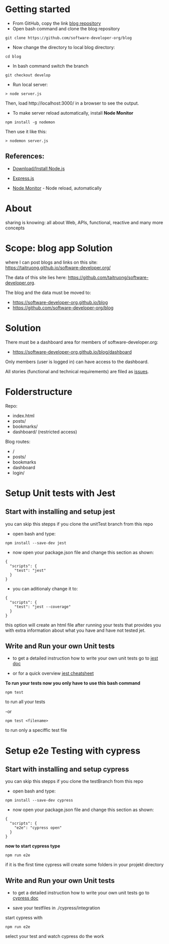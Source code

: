 # Getting started

- From GitHub, copy the link [blog repository](https://github.com/software-developer-org/blog)
- Open bash command and clone the blog repository
```
git clone https://github.com/software-developer-org/blog
```
- Now change the directory to local blog directory:
```
cd blog
```
- In bash command switch the branch
```
git checkout develop
```
- Run local server:
```
> node server.js
```
Then, load http://localhost:3000/ in a browser to see the output.

- To make server reload automatically, install **Node Monitor**
```
npm install -g nodemon
```
Then use it like this:
```
> nodemon server.js
```
## References:

- [Download/Install Node.js](https://nodejs.org/en/download/)

- [Express.js](https://expressjs.com/en/starter/installing.html)

- [Node Monitor](https://nodemon.io) - Node reload, automatically

# About

sharing is knowing: all about Web, APIs, functional, reactive and many more concepts

# Scope: blog app Solution
where I can post blogs and links on this site: https://taitruong.github.io/software-developer.org/

The data of this site lies here: https://github.com/taitruong/software-developer.org. 

The blog and the data must be moved to:
- https://software-developer-org.github.io/blog
- https://github.com/software-developer-org/blog

# Solution

There must be a dashboard area for members of software-developer.org:
- https://software-developer-org.github.io/blog/dashboard

Only members (user is logged in) can have access to the dashboard.

All stories (functional and technical requirements) are filed as [issues](https://github.com/software-developer-org/blog/issues).

# Folderstructure

Repo:
- index.html
- posts/
- bookmarks/
- dashboard/ (restricted access)

Blog routes:
- /
- posts/
- bookmarks
- dashboard
- login/
 
# Setup Unit tests with Jest

## Start with installing and setup jest
you can skip this stepps if you clone the unitTest branch from this repo

- open bash and type:
```
npm install --save-dev jest
```

- now open your package.json file and change this section as shown:
```
{
  "scripts": {
    "test": "jest"
  }
}
```

- you can aditionaly change it to:
```
{
  "scripts": {
    "test": "jest --coverage"
  }
}
```
this option will create an html file after running your tests that provides you with extra information about what you have and have not tested jet.

## Write and Run your own Unit tests

- to get a detailed instruction how to write your own unit tests go to 
[jest doc](https://jestjs.io/docs/en/getting-started)

- or for a quick overview
[jest cheatsheet](https://devhints.io/jest)


 **To run your tests now you only have to use this bash command**

 ```
 npm test
 ```
 to run all your tests

 -or
 ```
 npm test <filename>
 ```
 to run only a speciffic test file


 # Setup e2e Testing with cypress

## Start with installing and setup cypress
you can skip this stepps if you clone the testBranch from this repo

- open bash and type:
```
npm install --save-dev cypress
```

- now open your package.json file and change this section as shown:
```
{
  "scripts": {
    "e2e": "cypress open"
  }
}
```

**now to start cypress type**
```
npm run e2e
```
if it is the first time cypress will create some folders in your projekt directory


## Write and Run your own Unit tests

- to get a detailed instruction how to write your own unit tests go to 
[cypress doc](https://docs.cypress.io/guides/getting-started/writing-your-first-test.html#Add-a-test-file)

- save your testfiles in ./cypress/integration

start cypress with 
```
npm run e2e
```
select your test and watch cypress do the work